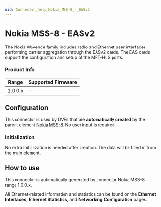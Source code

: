 ```yaml
---
uid: Connector_help_Nokia_MSS-8_-_EASv2
---
```


# Nokia MSS-8 - EASv2

The Nokia Wavence family includes radio and Ethernet user interfaces performing carrier aggregation through the EASv2 cards. The EAS cards support the configuration and setup of the MPT-HLS ports.

### Product Info

| **Range** | **Supported Firmware** |
|-----------|------------------------|
| 1.0.0.x   | \-                     |

## Configuration

This connector is used by DVEs that are **automatically created** by the parent element [Nokia MSS-8](xref:Connector_help_Nokia_MSS-8). No user input is required.

### Initialization

No extra initialization is needed after creation. The data will be filled in from the main element.

## How to use

This connector is automatically generated by connector Nokia MSS-8, range 1.0.0.x.

All Ethernet-related information and statistics can be found on the **Ethernet** **Interfaces**, **Ethernet** **Statistics**, and **Networking** **Configuration** pages.
